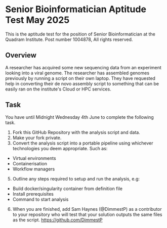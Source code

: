 # Senior Bioinformatician Aptitude Test May 2025
This is the aptitude test for the position of Senior Bioinformatician at the Quadram Institute. Post number 1004878,
All rights reserved.
## Overview
A researcher has acquired some new sequencing data from an experiment looking into a viral genome.
The researcher has assembled genomes previously by running a script on their own laptop.
They have requested help in converting their de novo assembly script to something that can be easily ran on the institute's Cloud or HPC services.
## Task
You have until Midnight Wednesday 4th June to complete the following task.
1)	Fork this GitHub Repository with the analysis script and data.
3)	Make your fork private.
4)	Convert the analysis script into a portable pipeline using whichever technologies you deem appropriate. Such as:
- Virtual environments
- Containerisation
- Workflow managers
5)	Outline any steps required to setup and run the analysis, e.g:
- Build docker/singularity container from definition file
- Install prerequisites
- Command to start analysis
6)	When you are finished, add Sam Haynes (@DimmestP) as a contributor to your repository who will test that your solution outputs the same files as the script. https://github.com/DimmestP
